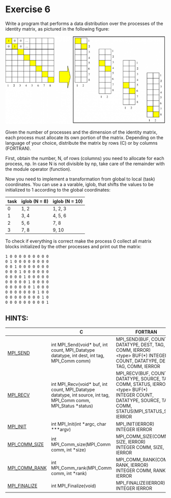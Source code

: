# Exercise 6

Write a program that performs a data distribution over the processes of the identity matrix, as pictured in the following figure:

![alt text](../images/es6.png)

Given the number of processes and the dimension of the identity matrix, each process must allocate its own portion of the matrix. Depending on the language of your choice, distribute the matrix by rows (C) or by columns (FORTRAN). 

First, obtain the number, N,  of rows (columns) you need to allocate for each process, np. In case N is not divisible by np, take care of the remainder with the module operator (function).     

Now you need to implement a transformation from global to local (task) coordinates. You can use a a varable, iglob, that shifts the values to be initialized to 1 according to the global coordinates:

| task | iglob (N = 8) | iglob (N = 10) |
|------|---------------|----------------|
| 0 | 1, 2 | 1, 2, 3 |
| 1 | 3, 4 | 4, 5, 6 |
| 2 | 5, 6 | 7, 8 |
| 3 | 7, 8 | 9, 10 |

To check if everything is correct make the process 0 collect all matrix blocks initialized by the other processes and print out the matrix:

```
1 0 0 0 0 0 0 0 0 0 
0 1 0 0 0 0 0 0 0 0 
0 0 1 0 0 0 0 0 0 0 
0 0 0 1 0 0 0 0 0 0 
0 0 0 0 1 0 0 0 0 0 
0 0 0 0 0 1 0 0 0 0 
0 0 0 0 0 0 1 0 0 0 
0 0 0 0 0 0 0 1 0 0 
0 0 0 0 0 0 0 0 1 0 
0 0 0 0 0 0 0 0 0 1 
```

## HINTS:

|    | **C** | **FORTRAN** |
|----|-------|-------------|
| [MPI_SEND](https://www.open-mpi.org/doc/v3.1/man3/MPI_Send.3.php) | int MPI_Send(void\* buf, int count, MPI_Datatype datatype, int dest, int tag, MPI_Comm comm) | MPI_SEND(BUF, COUNT, DATATYPE, DEST, TAG, COMM, IERROR) <br> \<type\> BUF(\*) INTEGER COUNT, DATATYPE, DEST, TAG, COMM, IERROR |
| [MPI_RECV](https://www.open-mpi.org/doc/v3.1/man3/MPI_Recv.3.php) | int MPI_Recv(void\* buf, int count, MPI_Datatype datatype, int source, int tag, MPI_Comm comm, MPI_Status \*status) | MPI_RECV(BUF, COUNT, DATATYPE, SOURCE, TAG, COMM, STATUS, IERROR) <br> \<type\> BUF(\*) <br> INTEGER COUNT, DATATYPE, SOURCE, TAG, COMM, STATUS(MPI_STATUS_SIZE), IERROR |
| [MPI_INIT](https://www.open-mpi.org/doc/v3.1/man3/MPI_Init.3.php) | int MPI_Init(int \*argc, char \***argv) | MPI_INIT(IERROR) <br> INTEGER IERROR |
| [MPI_COMM_SIZE](https://www.open-mpi.org/doc/v3.1/man3/MPI_Comm_size.3.php) | int MPI_Comm_size(MPI_Comm comm, int \*size) | MPI_COMM_SIZE(COMM, SIZE, IERROR) <br> INTEGER COMM, SIZE, IERROR |
| [MPI_COMM_RANK](https://www.open-mpi.org/doc/v3.1/man3/MPI_Comm_rank.3.php) | int MPI_Comm_rank(MPI_Comm comm, int \*rank) | MPI_COMM_RANK(COMM, RANK, IERROR) <br> INTEGER COMM, RANK, IERROR |
| [MPI_FINALIZE](https://www.open-mpi.org/doc/v3.1/man3/MPI_Finalize.3.php) | int MPI_Finalize(void) | MPI_FINALIZE(IERROR) <br> INTEGER IERROR |
